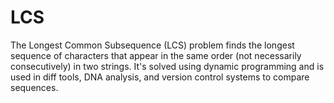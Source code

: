 # LCS
The Longest Common Subsequence (LCS) problem finds the longest sequence of characters that appear in the same order (not necessarily consecutively) in two strings. It's solved using dynamic programming and is used in diff tools, DNA analysis, and version control systems to compare sequences.

